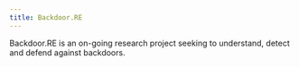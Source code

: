 ```yaml
---
title: Backdoor.RE
---
```


Backdoor.RE is an on-going research project seeking to understand, detect and defend against backdoors.

